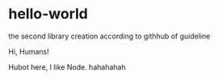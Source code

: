 # hello-world
the second library creation according to githhub of guideline


Hi, Humans!

Hubot here, I like Node. hahahahah
